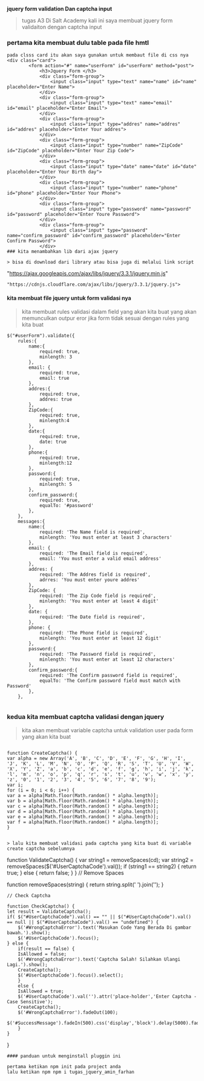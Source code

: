 **jquery form validation Dan captcha input**

> tugas A3 Di Salt Academy kali ini saya membuat jquery form validaiton dengan captcha input

### pertama kita membuat dulu table pada file hmtl

```
pada clsss card itu akan saya gunakan untuk membaut file di css nya
<div class="card">
        <form action="#" name="userForm" id="userForm" method="post">
            <h3>Jquery Form </h3>
            <div class="form-group">
                <input class="input" type="text" name="name" id="name" placeholder="Enter Name">
            </div>
            <div class="form-group">
                <input class="input" type="text" name="email" id="email" placeholder="Enter Email">
            </div>
            <div class="form-group">
                <input class="input" type="addres" name="addres" id="addres" placeholder="Enter Your addres">
            </div>
            <div class="form-group">
                <input class="input" type="number" name="ZipCode" id="ZipCode" placeholder="Enter Your Zip Code">
            </div>
            <div class="form-group">
                <input class="input" type="date" name="date" id="date" placeholder="Enter Your Birth day">
            </div>
            <div class="form-group">
                <input class="input" type="number" name="phone" id="phone" placeholder="Enter Your Phone">
            </div>
            <div class="form-group">
                <input class="input" type="password" name="password" id="password" placeholder="Enter Youre Password">
            </div>
            <div class="form-group">
                <input class="input" type="password" name="confirm_password" id="confirm_password" placeholder="Enter Confirm Password">
            </div>
### kita menambahkan lib dari ajax jquery

> bisa di download dari library atau bisa juga di melalui link script

```

"https://ajax.googleapis.com/ajax/libs/jquery/3.3.1/jquery.min.js"

```
"https://cdnjs.cloudflare.com/ajax/libs/jquery/3.3.1/jquery.js">

```

#### kita membuat file jquery untuk form validasi nya

> kita membuat rules validasi dalam field yang akan kita buat yang akan memunculkan outpur eror jika form tidak sesuai dengan rules yang kita buat

```
$("#userForm").validate({
    rules:{
        name:{
            required: true,
            minlength: 3
        },
        email: {
            required: true,
            email: true
        },
        addres:{
            required: true,
            addres: true
        },
        ZipCode:{
            required: true,
            minlength:4
        },
        date:{
            required: true,
            date: true
        },
        phone:{
            required: true,
            minlength:12
        },
        password:{
            required: true,
            minlength: 5
        },
        confirm_password:{
            required: true,
            equalTo: '#password'
        },
    },
    messages:{
        name:{
            required: 'The Name field is required',
            minlength: 'You must enter at least 3 characters'
        },
        email: {
            required: 'The Email field is required',
            email: 'You must enter a valid email address'
        },
        addres: {
            required: 'The Addres field is required',
            adrres: 'You must enter youre addres'
        },
        ZipCode: {
            required: 'The Zip Code field is required',
            minlength: 'You must enter at least 4 digit'
        },
        date: {
            required: 'The Date field is required',
        },
        phone: {
            required: 'The Phone field is required',
            minlength: 'You must enter at least 12 digit'
        },
        password:{
            required: 'The Password field is required',
            minlength: 'You must enter at least 12 characters'
        },
        confirm_password:{
            required: 'The Confirm password field is required',
            equalTo: 'The Confirm password field must match with Password'
        },
    },


```

### kedua kita membuat captcha validasi dengan jquery

> kita akan membuat variable captcha untuk validation user pada form yang akan kita buat

```

function CreateCaptcha() {
var alpha = new Array('A', 'B', 'C', 'D', 'E', 'F', 'G', 'H', 'I', 'J', 'K', 'L', 'M', 'N', 'O', 'P', 'Q', 'R', 'S', 'T', 'U', 'V', 'W', 'X', 'Y', 'Z', 'a', 'b', 'c', 'd', 'e', 'f', 'g', 'h', 'i', 'j', 'k', 'l', 'm', 'n', 'o', 'p', 'q', 'r', 's', 't', 'u', 'v', 'w', 'x', 'y', 'z', '0', '1', '2', '3', '4', '5', '6', '7', '8', '9');
var i;
for (i = 0; i < 6; i++) {
var a = alpha[Math.floor(Math.random() * alpha.length)];
var b = alpha[Math.floor(Math.random() * alpha.length)];
var c = alpha[Math.floor(Math.random() * alpha.length)];
var d = alpha[Math.floor(Math.random() * alpha.length)];
var e = alpha[Math.floor(Math.random() * alpha.length)];
var f = alpha[Math.floor(Math.random() * alpha.length)];
}

```

```

> lalu kita membuat validasi pada captcha yang kita buat di variable create captcha sebelumnya

```

function ValidateCaptcha() {
var string1 = removeSpaces(cd);
var string2 = removeSpaces($('#UserCaptchaCode').val());
if (string1 == string2) {
return true;
}
else {
return false;
}
}
// Remove Spaces

function removeSpaces(string) {
return string.split(' ').join('');
}

    // Check Captcha

    function CheckCaptcha() {
    let result = ValidateCaptcha();
    if( $("#UserCaptchaCode").val() == "" || $("#UserCaptchaCode").val() == null || $("#UserCaptchaCode").val() == "undefined") {
        $('#WrongCaptchaError').text('Masukan Code Yang Berada Di gambar bawah.').show();
        $('#UserCaptchaCode').focus();
    } else {
        if(result == false) {
        IsAllowed = false;
        $('#WrongCaptchaError').text('Captcha Salah! Silahkan Ulangi Lagi.').show();
        CreateCaptcha();
        $('#UserCaptchaCode').focus().select();
        }
        else {
        IsAllowed = true;
        $('#UserCaptchaCode').val('').attr('place-holder','Enter Captcha - Case Sensitive');
        CreateCaptcha();
        $('#WrongCaptchaError').fadeOut(100);
        $('#SuccessMessage').fadeIn(500).css('display','block').delay(5000).fadeOut(250);
        }
    }

}

```
#### panduan untuk menginstall pluggin ini

pertama ketikan npm init pada project anda
lalu ketikan npm npm i tugas_jquery_amin_farhan
```
